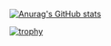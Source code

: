 [![Anurag's GitHub stats](https://github-readme-stats.vercel.app/api?username=gongon84&theme=onedark)](https://github.com/anuraghazra/github-readme-stats)

[![trophy](https://github-profile-trophy.vercel.app/?username=gongon84&theme=onedark&column=7
)](https://github.com/ryo-ma/github-profile-trophy)

<!--
**gongon84/gongon84** is a ✨ _special_ ✨ repository because its `README.md` (this file) appears on your GitHub profile.

Here are some ideas to get you started:

- 🔭 I’m currently working on ...
- 🌱 I’m currently learning ...
- 👯 I’m looking to collaborate on ...
- 🤔 I’m looking for help with ...
- 💬 Ask me about ...
- 📫 How to reach me: ...
- 😄 Pronouns: ...
- ⚡ Fun fact: ...
-->
